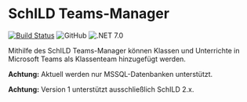 # SchILD Teams-Manager

[![Build Status](https://dev.azure.com/schulit/SchILD%20Teams%20Manager/_apis/build/status/SchulIT.schild-teams-manager?branchName=main)](https://dev.azure.com/schulit/SchILD%20Teams%20Manager/_build/latest?definitionId=13&branchName=main)
![GitHub](https://img.shields.io/github/license/schulit/schild-teams-manager?style=flat-square)
![.NET 7.0](https://img.shields.io/badge/.NET%207.0-brightgreen?style=flat-square)

Mithilfe des SchILD Teams-Manager können Klassen und Unterrichte in Microsoft Teams als Klassenteam hinzugefügt werden.

**Achtung:** Aktuell werden nur MSSQL-Datenbanken unterstützt.

**Achtung:** Version 1 unterstützt ausschließlich SchILD 2.x.
